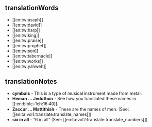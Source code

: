## translationWords

* [[en:tw:asaph]]
* [[en:tw:david]]
* [[en:tw:harp]]
* [[en:tw:king]]
* [[en:tw:praise]]
* [[en:tw:prophet]]
* [[en:tw:son]]
* [[en:tw:tabernacle]]
* [[en:tw:works]]
* [[en:tw:yahweh]]

## translationNotes

* **cymbals** - This is a type of musical instrument made from metal.
* **Heman ... Jeduthun** - See how you translated these names in [[:en:bible:notes:1ch:16:40]].
* **Zaccur ... Mattithiah** - These are the names of men. (See: [[en:ta:vol1:translate:translate_names]])
* **six in all** - "6 in all" (See: [[en:ta:vol2:translate:translate_numbers]])
